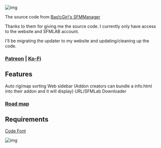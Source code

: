 ![img](https://a.safe.moe/qKkKW.png)

The source code from [Bas!cGirl's SFMManager](https://sfmlab.com/item/1297/)

Thanks to them for giving me the source code.
I currently only have access to the website and SFMLAB account.

I'll be migrating the updater to my website and updating/cleaning up the code.

### [Patreon](https://www.patreon.com/merubokkusu) | [Ko-Fi](https://ko-fi.com/G2G17YED)

## Features
Auto rig/map sorting
Web sidebar (Addon creators can bundle a info.html into their addon and it will display)
URL/SFMLab Downloader


### [Road map](https://trello.com/b/wMNrZIJ4/sfmm)

## Requirements 
[Code Font](https://www.dafont.com/code.font)

![img](https://a.safe.moe/q7Ch2.png)
